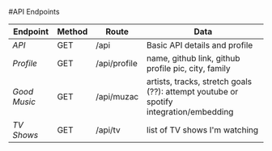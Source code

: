 #API Endpoints


Endpoint | Method | Route | Data
--- | --- | --- | ---
*API* | GET | /api | Basic API details and profile
*Profile* | GET | /api/profile | name, github link, github profile pic, city, family
*Good Music* | GET | /api/muzac | artists, tracks, stretch goals (??): attempt youtube or spotify integration/embedding
*TV Shows* | GET | /api/tv | list of TV shows I'm watching